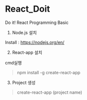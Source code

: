 # React_Doit

Do it!
React Programming Basic

1. Node.js 설치

Install : https://nodejs.org/en/


2. React-app 설치

cmd실행
> npm install -g create-react-app


3. Project 생성
> create-react-app (project name)

